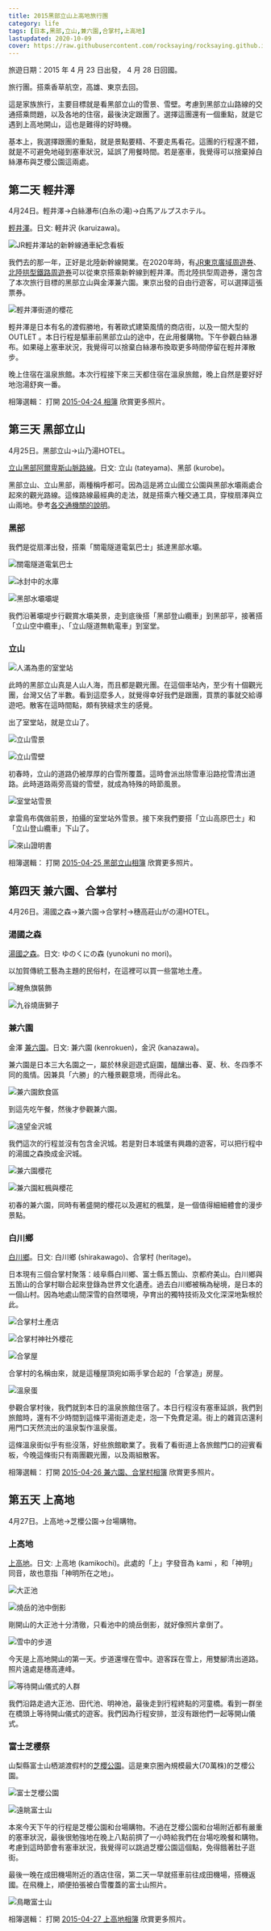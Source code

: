 ```yaml
---
title: 2015黑部立山上高地旅行團
category: life
tags: [日本,黑部,立山,兼六園,合掌村,上高地]
lastupdated: 2020-10-09
cover: https://raw.githubusercontent.com/rocksaying/rocksaying.github.io/master/images/2015%E7%AB%8B%E5%B1%B1%E9%BB%91%E9%83%A8/DSC05448.jpg
---
```


旅遊日期：2015 年 4 月 23 日出發， 4 月 28 日回國。

旅行團。搭乘香草航空，高雄、東京去回。

這是家族旅行，主要目標就是看黑部立山的雪景、雪壁。考慮到黑部立山路線的交通搭乘問題，以及各地的住宿，最後決定跟團了。選擇這團還有一個重點，就是它遇到上高地開山，這也是難得的好時機。

基本上，我選擇跟團的重點，就是景點要精、不要走馬看花。這團的行程還不錯，就是不可避免地碰到塞車狀況，延誤了用餐時間。若是塞車，我覺得可以捨棄掉白絲瀑布與芝櫻公園這兩處。

<!--more-->

## 第二天 輕井澤

4月24日。輕井澤->白絲瀑布(白糸の滝)->白馬アルプスホテル。

[輕井澤](https://karuizawa-kankokyokai.jp/)。日文: 軽井沢 (karuizawa)。

![JR輕井澤站的新幹線通車紀念看板](https://raw.githubusercontent.com/rocksaying/rocksaying.github.io/master/images/2015%E7%AB%8B%E5%B1%B1%E9%BB%91%E9%83%A8/DSC05133.jpg)

我們去的那一年，正好是北陸新幹線開業。在2020年時，有[JR東京廣域周遊券](https://www.jreast.co.jp/tc/tokyowidepass/)、[北陸拱型鐵路周遊券](https://hokuriku-arch-pass.com/tc/)可以從東京搭乘新幹線到輕井澤。而北陸拱型周遊券，還包含了本次旅行目標的黑部立山與金澤兼六園。東京出發的自由行遊客，可以選擇這張票券。

![輕井澤街道的櫻花](https://raw.githubusercontent.com/rocksaying/rocksaying.github.io/master/images/2015%E7%AB%8B%E5%B1%B1%E9%BB%91%E9%83%A8/DSC05174.jpg)

輕井澤是日本有名的渡假勝地，有著歐式建築風情的商店街，以及一間大型的 OUTLET 。本日行程是驅車前黑部立山的途中，在此用餐購物。下午參觀白絲瀑布。如果碰上塞車狀況，我覺得可以捨棄白絲瀑布換取更多時間停留在輕井澤散步。

晚上住宿在溫泉旅館。本次行程接下來三天都住宿在溫泉旅館，晚上自然是要好好地泡湯舒爽一番。

相簿選輯：
打開 [2015-04-24 相簿](https://photos.app.goo.gl/JscLVqTH72TwT1yK6) 欣賞更多照片。

## 第三天 黑部立山

4月25日。黑部立山->山乃湯HOTEL。

[立山黑部阿爾卑斯山脈路線](https://www.alpen-route.com/tw/)。日文: 立山 (tateyama)、黑部 (kurobe)。

黑部立山、立山黑部，兩種稱呼都可。因為這是將立山國立公園與黑部水壩兩處合起來的觀光路線。這條路線最經典的走法，就是搭乘六種交通工具，穿梭扇澤與立山兩地。參考[各交通機關的說明](https://www.alpen-route.com/tw/transport/modes.html)。

### 黑部

我們是從扇澤出發，搭乘「關電隧道電氣巴士」抵達黑部水壩。

![關電隧道電氣巴士](https://raw.githubusercontent.com/rocksaying/rocksaying.github.io/master/images/2015%E7%AB%8B%E5%B1%B1%E9%BB%91%E9%83%A8/DSC05243.jpg)

![冰封中的水庫](https://raw.githubusercontent.com/rocksaying/rocksaying.github.io/master/images/2015%E7%AB%8B%E5%B1%B1%E9%BB%91%E9%83%A8/DSC05283.jpg)

![黑部水壩壩堤](https://raw.githubusercontent.com/rocksaying/rocksaying.github.io/master/images/2015%E7%AB%8B%E5%B1%B1%E9%BB%91%E9%83%A8/DSC05289.jpg)

我們沿著壩堤步行觀賞水壩美景，走到底後搭「黑部登山纜車」到黑部平，接著搭「立山空中纜車」、「立山隧道無軌電車」到室堂。

### 立山

![人滿為患的室堂站](https://raw.githubusercontent.com/rocksaying/rocksaying.github.io/master/images/2015%E7%AB%8B%E5%B1%B1%E9%BB%91%E9%83%A8/DSC05395.jpg)

此時的黑部立山真是人山人海，而且都是觀光團。在這個車站內，至少有十個觀光團，台灣又佔了半數。看到這麼多人，就覺得幸好我們是跟團，買票的事就交給導遊吧。散客在這時間點，頗有狹縫求生的感覺。

出了室堂站，就是立山了。

![立山雪景](https://raw.githubusercontent.com/rocksaying/rocksaying.github.io/master/images/2015%E7%AB%8B%E5%B1%B1%E9%BB%91%E9%83%A8/DSC05425.jpg)

![立山雪壁](https://raw.githubusercontent.com/rocksaying/rocksaying.github.io/master/images/2015%E7%AB%8B%E5%B1%B1%E9%BB%91%E9%83%A8/DSC05448.jpg)

初春時，立山的道路仍被厚厚的白雪所覆蓋。這時會派出除雪車沿路挖雪清出道路。此時道路兩旁高聳的雪壁，就成為特殊的時節風景。

![室堂站雪景](https://raw.githubusercontent.com/rocksaying/rocksaying.github.io/master/images/2015%E7%AB%8B%E5%B1%B1%E9%BB%91%E9%83%A8/DSC05475.jpg)

拿雷鳥布偶做前景，拍攝的室堂站外雪景。接下來我們要搭「立山高原巴士」和「立山登山纜車」下山了。

![來山證明書](https://raw.githubusercontent.com/rocksaying/rocksaying.github.io/master/images/2015%E7%AB%8B%E5%B1%B1%E9%BB%91%E9%83%A8/DSC_0738.JPG)

相簿選輯：
打開 [2015-04-25 黑部立山相簿](https://photos.app.goo.gl/qnmfWkoX5xVg9EfM6) 欣賞更多照片。

## 第四天 兼六園、合掌村

4月26日。湯國之森->兼六園->合掌村->穗高莊山がの湯HOTEL。

### 湯國之森

[湯國之森](https://www.yunokuni.jp/mori/?lang=tw)。日文: ゆのくにの森 (yunokuni no mori)。

以加賀傳統工藝為主題的民俗村，在這裡可以買一些當地土產。

![鯉魚旗裝飾](https://raw.githubusercontent.com/rocksaying/rocksaying.github.io/master/images/2015%E7%AB%8B%E5%B1%B1%E9%BB%91%E9%83%A8/DSC05596.jpg)

![九谷燒唐獅子](https://raw.githubusercontent.com/rocksaying/rocksaying.github.io/master/images/2015%E7%AB%8B%E5%B1%B1%E9%BB%91%E9%83%A8/DSC05617.jpg)

### 兼六園

金澤 [兼六園](http://www.pref.ishikawa.jp/siro-niwa/kenrokuen/t/)。日文: 兼六園 (kenrokuen)，金沢 (kanazawa)。

兼六園是日本三大名園之一，屬於林泉迴遊式庭園，醞釀出春、夏、秋、冬四季不同的風情。因兼具「六勝」的六種景觀意境，而得此名。

![兼六園飲食區](https://raw.githubusercontent.com/rocksaying/rocksaying.github.io/master/images/2015%E7%AB%8B%E5%B1%B1%E9%BB%91%E9%83%A8/DSC05643.jpg)

到這先吃午餐，然後才參觀兼六園。

![遠望金沢城](https://raw.githubusercontent.com/rocksaying/rocksaying.github.io/master/images/2015%E7%AB%8B%E5%B1%B1%E9%BB%91%E9%83%A8/DSC05645.jpg)

我們這次的行程並沒有包含金沢城。若是對日本城堡有興趣的遊客，可以把行程中的湯國之森換成金沢城。

![兼六園櫻花](https://raw.githubusercontent.com/rocksaying/rocksaying.github.io/master/images/2015%E7%AB%8B%E5%B1%B1%E9%BB%91%E9%83%A8/DSC05664.jpg)

![兼六園紅楓與櫻花](https://raw.githubusercontent.com/rocksaying/rocksaying.github.io/master/images/2015%E7%AB%8B%E5%B1%B1%E9%BB%91%E9%83%A8/DSC05706.jpg)

初春的兼六園，同時有著盛開的櫻花以及遲紅的楓葉，是一個值得細細體會的漫步景點。

### 白川鄉

[白川鄉](http://ml.shirakawa-go.org/tw/)。日文: 白川鄉 (shirakawago)、合掌村 (heritage)。

日本現有三個合掌村聚落：岐阜縣白川鄉、富士縣五箇山、京都府美山。白川鄉與五箇山的合掌村聯合起來登錄為世界文化遺產。過去白川鄉被稱為秘境，是日本的一個山村。因為地處山間深雪的自然環境，孕育出的獨特技術及文化深深地紮根於此。

![合掌村土產店](https://raw.githubusercontent.com/rocksaying/rocksaying.github.io/master/images/2015%E7%AB%8B%E5%B1%B1%E9%BB%91%E9%83%A8/DSC05798.jpg)

![合掌村神社外櫻花](https://raw.githubusercontent.com/rocksaying/rocksaying.github.io/master/images/2015%E7%AB%8B%E5%B1%B1%E9%BB%91%E9%83%A8/DSC05806.jpg)

![合掌屋](https://raw.githubusercontent.com/rocksaying/rocksaying.github.io/master/images/2015%E7%AB%8B%E5%B1%B1%E9%BB%91%E9%83%A8/DSC05815.jpg)

合掌村的名稱由來，就是這種屋頂宛如兩手掌合起的「合掌造」房屋。

![溫泉蛋](https://raw.githubusercontent.com/rocksaying/rocksaying.github.io/master/images/2015%E7%AB%8B%E5%B1%B1%E9%BB%91%E9%83%A8/WP_20150426_009.jpg)

參觀合掌村後，我們就到本日的溫泉旅館住宿了。本日行程沒有塞車延誤，我們到旅館時，還有不少時間到這條平湯街道走走，泡一下免費足湯。街上的雜貨店還利用門口天然流出的溫泉製作溫泉蛋。

這條溫泉街似乎有些沒落，好些旅館歇業了。我看了看街道上各旅館門口的迎賓看板，今晚這條街只有兩團觀光團，以及兩組散客。

相簿選輯：
打開 [2015-04-26 兼六園、合掌村相簿](https://photos.app.goo.gl/NeXnS1KjwXNcEf6u9) 欣賞更多照片。

## 第五天 上高地

4月27日。上高地->芝櫻公園->台場購物。

### 上高地

[上高地](http://www.kamikochi.org/tw/plan/sightseeing)。日文: 上高地 (kamikochi)。此處的「上」字發音為 kami ，和「神明」同音，故也意指「神明所在之地」。

![大正池](https://raw.githubusercontent.com/rocksaying/rocksaying.github.io/master/images/2015%E7%AB%8B%E5%B1%B1%E9%BB%91%E9%83%A8/DSC05908.jpg)

![燒岳的池中倒影](https://raw.githubusercontent.com/rocksaying/rocksaying.github.io/master/images/2015%E7%AB%8B%E5%B1%B1%E9%BB%91%E9%83%A8/DSC05915.jpg)

剛開山的大正池十分清徹，只看池中的燒岳倒影，就好像照片拿倒了。

![雪中的步道](https://raw.githubusercontent.com/rocksaying/rocksaying.github.io/master/images/2015%E7%AB%8B%E5%B1%B1%E9%BB%91%E9%83%A8/DSC05978.jpg)

今天是上高地開山的第一天。步道還埋在雪中。遊客踩在雪上，用雙腳清出道路。照片遠處是穗高連峰。

![等待開山儀式的人群](https://raw.githubusercontent.com/rocksaying/rocksaying.github.io/master/images/2015%E7%AB%8B%E5%B1%B1%E9%BB%91%E9%83%A8/DSC06125.jpg)

我們沿路走過大正池、田代池、明神池，最後走到行程終點的河童橋。看到一群坐在橋頭上等待開山儀式的遊客。我們因為行程安排，並沒有跟他們一起等開山儀式。

### 富士芝櫻祭

山梨縣富士山栖湖渡假村的[芝櫻公園](https://www.yamanashi-kankou.jp/foreign/chinese_t/spot/p2_4916.html)。這是東京圈內規模最大(70萬株)的芝櫻公園。

![富士芝櫻公園](https://raw.githubusercontent.com/rocksaying/rocksaying.github.io/master/images/2015%E7%AB%8B%E5%B1%B1%E9%BB%91%E9%83%A8/DSC06143.jpg)

![遠眺富士山](https://raw.githubusercontent.com/rocksaying/rocksaying.github.io/master/images/2015%E7%AB%8B%E5%B1%B1%E9%BB%91%E9%83%A8/DSC06167.jpg)

本來今天下午的行程是芝櫻公園和台場購物。不過在芝櫻公園和台場附近都有嚴重的塞車狀況，最後很勉強地在晚上八點前擠了一小時給我們在台場吃晚餐和購物。考慮到這時節會有塞車狀況，我覺得可以跳過芝櫻公園這個點，免得餓著肚子逛街。

最後一晚在成田機場附近的酒店住宿，第二天一早就搭車前往成田機場，搭機返國。在飛機上，順便拍張被白雪覆蓋的富士山照片。

![鳥瞰富士山](https://raw.githubusercontent.com/rocksaying/rocksaying.github.io/master/images/2015%E7%AB%8B%E5%B1%B1%E9%BB%91%E9%83%A8/WP_20150428_010.jpg)

相簿選輯：
打開 [2015-04-27 上高地相簿](https://photos.app.goo.gl/K2RLhgkao8eaHdA47) 欣賞更多照片。
